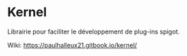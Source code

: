 # Kernel
Librairie pour faciliter le développement de plug-ins spigot.

Wiki: https://paulhalleux21.gitbook.io/kernel/
